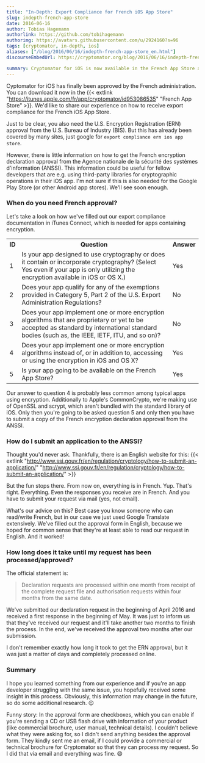 ```yaml
---
title: "In-Depth: Export Compliance for French iOS App Store"
slug: indepth-french-app-store
date: 2016-06-16
author: Tobias Hagemann
authorlink: https://github.com/tobihagemann
authorimg: https://avatars.githubusercontent.com/u/2924160?s=96
tags: [cryptomator, in-depth, ios]
aliases: ["/blog/2016/06/16/indepth-french-app-store_en.html"]
discourseEmbedUrl: https://cryptomator.org/blog/2016/06/16/indepth-french-app-store_en.html

summary: Cryptomator for iOS is now available in the French App Store after gaining French encryption approval. Beyond the U.S. ERN, apps using non-standard cryptography require approval from France's ANSSI, involving a mailed application in French. The process can take a few months, so be prepared for some translation work and waiting.
---
```

Cyptomator for iOS has finally been approved by the French administration. You can download it now in the {{< extlink "https://itunes.apple.com/fr/app/cryptomator/id953086535" "French App Store" >}}. We'd like to share our experience on how to receive export compliance for the French iOS App Store.

Just to be clear, you also need the U.S. Encryption Registration (ERN) approval from the U.S. Bureau of Industry (BIS). But this has already been covered by many sites, just google for `export compliance ern ios app store`.

However, there is little information on how to get the French encryption declaration approval from the Agence nationale de la sécurité des systèmes d'information (ANSSI). This information could be useful for fellow developers that are e.g. using third-party libraries for cryptographic operations in their iOS app. I'm not sure if this is also needed for the Google Play Store (or other Android app stores). We'll see soon enough.

### When do you need French approval?
Let's take a look on how we've filled out our export compliance documentation in iTunes Connect, which is needed for apps containing encryption.

<table class="table-auto">
  <tr class="border-t">
    <th class="px-4 py-2">ID</th>
    <th class="px-4 py-2">Question</th>
    <th class="px-4 py-2">Answer</th>
  </tr>
  <tr class="border-t">
    <td class="px-4 py-2">1</td>
    <td class="px-4 py-2">Is your app designed to use cryptography or does it contain or incorporate cryptography? (Select Yes even if your app is only utilizing the encryption available in iOS or OS X.)</td>
    <td class="px-4 py-2">Yes</td>
  </tr>
  <tr class="border-t">
    <td class="px-4 py-2">2</td>
    <td class="px-4 py-2">Does your app qualify for any of the exemptions provided in Category 5, Part 2 of the U.S. Export Administration Regulations?</td>
    <td class="px-4 py-2">No</td>
  </tr>
  <tr class="border-t">
    <td class="px-4 py-2">3</td>
    <td class="px-4 py-2">Does your app implement one or more encryption algorithms that are proprietary or yet to be accepted as standard by international standard bodies (such as, the IEEE, IETF, ITU, and so on)?</td>
    <td class="px-4 py-2">No</td>
  </tr>
  <tr class="border-t">
    <td class="px-4 py-2">4</td>
    <td class="px-4 py-2">Does your app implement one or more encryption algorithms instead of, or in addition to, accessing or using the encryption in iOS and OS X?</td>
    <td class="px-4 py-2">Yes</td>
  </tr>
  <tr class="border-t">
    <td class="px-4 py-2">5</td>
    <td class="px-4 py-2">Is your app going to be available on the French App Store?</td>
    <td class="px-4 py-2">Yes</td>
  </tr>
</table>

Our answer to question 4 is probably less common among typical apps using encryption. Additionally to Apple's CommonCrypto, we're making use of OpenSSL and scrypt, which aren't bundled with the standard library of iOS. Only then you're going to be asked question 5 and only then you have to submit a copy of the French encryption declaration approval from the ANSSI.

### How do I submit an application to the ANSSI?
Thought you'd never ask. Thankfully, there is an English website for this: {{< extlink "http://www.ssi.gouv.fr/en/regulation/cryptology/how-to-submit-an-application/" "http://www.ssi.gouv.fr/en/regulation/cryptology/how-to-submit-an-application/" >}}

But the fun stops there. From now on, everything is in French. Yup. That's right. Everything. Even the responses you receive are in French. And you have to submit your request via mail (yes, not email).

What's our advice on this? Best case you know someone who can read/write French, but in our case we just used Google Translate extensively. We've filled out the approval form in English, because we hoped for common sense that they're at least able to read our request in English. And it worked!

### How long does it take until my request has been processed/approved?
The official statement is:

> Declaration requests are processed within one month from receipt of the complete request file and authorisation requests within four months from the same date.

We've submitted our declaration request in the beginning of April 2016 and received a first response in the beginning of May. It was just to inform us that they've received our request and it'll take another two months to finish the process. In the end, we've received the approval two months after our submission.

I don't remember exactly how long it took to get the ERN approval, but it was just a matter of days and completely processed online.

### Summary
I hope you learned something from our experience and if you're an app developer struggling with the same issue, you hopefully received some insight in this process. Obviously, this information may change in the future, so do some additional research. :wink:

Funny story: In the approval form are checkboxes, which you can enable if you're sending a CD or USB flash drive with information of your product (like commercial brochure, user manual, technical details). I couldn't believe what they were asking for, so I didn't send anything besides the approval form. They kindly sent me an email, if I could provide a commercial or technical brochure for Cryptomator so that they can process my request. So I did that via email and everything was fine. :smile:
